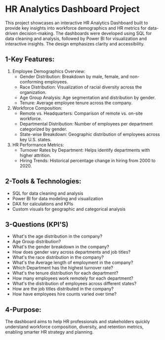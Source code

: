# HR Analytics Dashboard Project

This project showcases an interactive HR Analytics Dashboard built to provide key insights into workforce demographics and HR metrics for data-driven decision-making. The dashboards were developed using SQL for data cleaning and analysis, followed by Power BI for visualization and interactive insights. The design emphasizes clarity and accessibility.
## 1-Key Features:
1. Employee Demographics Overview:
    - Gender Distribution: Breakdown by male, female, and non-conforming employees.
    - Race Distribution: Visualization of racial diversity across the organization.
    - Age Group Analysis: Age segmentation and distribution by gender.
    - Tenure: Average employee tenure across the company.
2. Workforce Composition:
    - Remote vs. Headquarters: Comparison of remote vs. on-site workforce.
    - Departmental Distribution: Number of employees per department categorized by gender.
    - State-wise Breakdown: Geographic distribution of employees across key U.S. states.
3. HR Performance Metrics:
    - Turnover Rates by Department: Helps identify departments with higher attrition.
    - Hiring Trends: Historical percentage change in hiring from 2000 to 2020.
## 2-Tools & Technologies:
  - SQL for data cleaning and analysis
  - Power BI for data modeling and visualization
  - DAX for calculations and KPIs
  - Custom visuals for geographic and categorical analysis
## 3-Questions (KPI'S)
 - What's the age distribution in the company?
 - Age Group distribution?
 - What's the gender breakdown in the company?
 - How does gender vary across departments and job titles?
 - What's the race distribution in the company?
 - What's the Average length of employment in the company?
 - Which Department has the highest turnover rate?
 - What's the tenure distribution for each department?
 - How many employees work remotely for each department?
 - What's the distribution of employees across different states?
 - How are the job titles distributed in the company?
 - How have employees hire counts varied over time?

## 4-Purpose:
The dashboard aims to help HR professionals and stakeholders quickly understand workforce composition, diversity, and retention metrics, enabling smarter HR strategy and planning.



